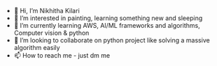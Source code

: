 - 👋 Hi, I’m Nikhitha Kilari
- 👀 I’m interested in painting, learning something new and sleeping
- 🌱 I’m currently learning AWS, AI/ML frameworks and algorithms, Computer vision & python
- 💞️ I’m looking to collaborate on python project like solving a massive algorithm easily
- 📫 How to reach me - just dm me



